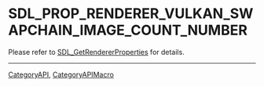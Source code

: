 # SDL_PROP_RENDERER_VULKAN_SWAPCHAIN_IMAGE_COUNT_NUMBER

Please refer to [SDL_GetRendererProperties](SDL_GetRendererProperties) for details.

----
[CategoryAPI](CategoryAPI), [CategoryAPIMacro](CategoryAPIMacro)

